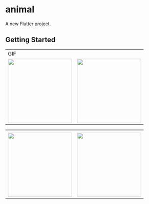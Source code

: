 # animal

A new Flutter project.

## Getting Started

<table>
  <tr>
    <td>GIF</td>
     </tr>
  <tr>
    <td><img src="https://user-images.githubusercontent.com/121105558/230287131-402571ef-8a2c-4b31-9a54-9d05e405d913.gif"style="width:200px;"></td>
    <td><img src="https://user-images.githubusercontent.com/121105558/230286566-7fe58af7-efe3-4bbd-ad72-52a35284f5f5.jpeg"style="width:200px;"></td>
</tr> 

<table>
  <tr>
    <td></td>
     </tr>
  <tr>
   <td><img src="https://user-images.githubusercontent.com/121105558/230286592-ea659e54-73d4-43af-bf9e-a4df2ba45286.jpeg"style="width:200px;"></td>
    <td><img src="https://user-images.githubusercontent.com/121105558/230286608-4b05e5b6-5ffc-4794-b790-367405f828ba.jpeg"style="width:200px;"></td>
</tr>
